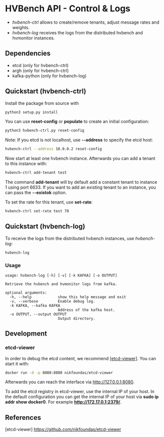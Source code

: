 # HVBench API - Control & Logs

  * *hvbench-ctrl* allows to create/remove tenants, adjust message rates and weights. 
  * *hvbench-log* receives the logs from the distributed hvbench and hvmonitor instances.

## Dependencies

  * etcd (only for hvbench-ctrl)
  * argh (only for hvbench-ctrl)
  * kafka-python (only for hvbench-log)

## Quickstart (hvbench-ctrl)

Install the package from source with

```bash
python3 setup.py install
```

You can use **reset-config** or **populate** to create an initial configuration:

```bash
python3 hvbench-ctrl.py reset-config
```

Note: If you etcd is not localhost, use **--address** to specify the etcd host:

```bash
hvbench-ctrl --address 10.0.0.2 reset-config
```

Now start at least one hvbench instance. Afterwards you can add a tenant to this instance with:

```bash
hvbench-ctrl add-tenant test
```

The command **add-tenant** will by default add a constant tenant to instance 1 using port 6633. If you want to add an existing tenant to an instance, you can pass the **--existok** option.

To set the rate for this tenant, use **set-rate**:

```bash
hvbench-ctrl set-rate test 70
```

## Quickstart (hvbench-log)

To receive the logs from the distributed hvbench instances, use *hvbench-log*:

```bash
hvbench-log
```

### Usage

```
usage: hvbench-log [-h] [-v] [-k KAFKA] [-o OUTPUT]

Retrieve the hvbench and hvmonitor logs from kafka.

optional arguments:
  -h, --help            show this help message and exit
  -v, --verbose         Enable debug log.
  -k KAFKA, --kafka KAFKA
                        Address of the kafka host.
  -o OUTPUT, --output OUTPUT
                        Output directory.
```

## Development

### etcd-viewer

In order to debug the etcd content, we recommend [[etcd-viewer]](https://github.com/nikfoundas/etcd-viewer). You can start it with:

```bash
docker run -d -p 8080:8080 nikfoundas/etcd-viewer
```

Afterwards you can reach the interface via http://127.0.0.1:8080. 

To add the etcd registry in etcd-viewer, use the internal IP of your host. In the default configuration you can get the internal IP of your host via **sudo ip addr show docker0**. For example **http://172.17.0.1:2379/**.


## References

[etcd-viewer] https://github.com/nikfoundas/etcd-viewer
